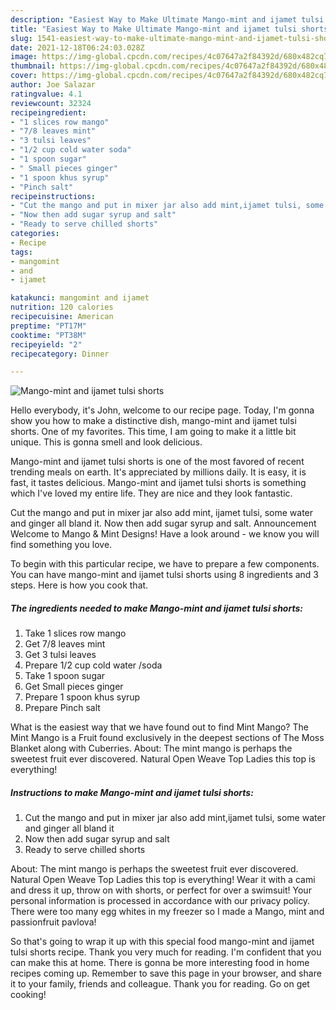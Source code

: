 ```yaml
---
description: "Easiest Way to Make Ultimate Mango-mint and ijamet tulsi shorts"
title: "Easiest Way to Make Ultimate Mango-mint and ijamet tulsi shorts"
slug: 1541-easiest-way-to-make-ultimate-mango-mint-and-ijamet-tulsi-shorts
date: 2021-12-18T06:24:03.028Z
image: https://img-global.cpcdn.com/recipes/4c07647a2f84392d/680x482cq70/mango-mint-and-ijamet-tulsi-shorts-recipe-main-photo.jpg
thumbnail: https://img-global.cpcdn.com/recipes/4c07647a2f84392d/680x482cq70/mango-mint-and-ijamet-tulsi-shorts-recipe-main-photo.jpg
cover: https://img-global.cpcdn.com/recipes/4c07647a2f84392d/680x482cq70/mango-mint-and-ijamet-tulsi-shorts-recipe-main-photo.jpg
author: Joe Salazar
ratingvalue: 4.1
reviewcount: 32324
recipeingredient:
- "1 slices row mango"
- "7/8 leaves mint"
- "3 tulsi leaves"
- "1/2 cup cold water soda"
- "1 spoon sugar"
- " Small pieces ginger"
- "1 spoon khus syrup"
- "Pinch salt"
recipeinstructions:
- "Cut the mango and put in mixer jar also add mint,ijamet tulsi, some water and ginger all bland it"
- "Now then add sugar syrup and salt"
- "Ready to serve chilled shorts"
categories:
- Recipe
tags:
- mangomint
- and
- ijamet

katakunci: mangomint and ijamet 
nutrition: 120 calories
recipecuisine: American
preptime: "PT17M"
cooktime: "PT38M"
recipeyield: "2"
recipecategory: Dinner

---
```



![Mango-mint and ijamet tulsi shorts](https://img-global.cpcdn.com/recipes/4c07647a2f84392d/680x482cq70/mango-mint-and-ijamet-tulsi-shorts-recipe-main-photo.jpg)

Hello everybody, it's John, welcome to our recipe page. Today, I'm gonna show you how to make a distinctive dish, mango-mint and ijamet tulsi shorts. One of my favorites. This time, I am going to make it a little bit unique. This is gonna smell and look delicious.

Mango-mint and ijamet tulsi shorts is one of the most favored of recent trending meals on earth. It's appreciated by millions daily. It is easy, it is fast, it tastes delicious. Mango-mint and ijamet tulsi shorts is something which I've loved my entire life. They are nice and they look fantastic.

Cut the mango and put in mixer jar also add mint, ijamet tulsi, some water and ginger all bland it. Now then add sugar syrup and salt. Announcement Welcome to Mango &amp; Mint Designs! Have a look around - we know you will find something you love.


To begin with this particular recipe, we have to prepare a few components. You can have mango-mint and ijamet tulsi shorts using 8 ingredients and 3 steps. Here is how you cook that.

<!--inarticleads1-->

##### The ingredients needed to make Mango-mint and ijamet tulsi shorts:

1. Take 1 slices row mango
1. Get 7/8 leaves mint
1. Get 3 tulsi leaves
1. Prepare 1/2 cup cold water /soda
1. Take 1 spoon sugar
1. Get  Small pieces ginger
1. Prepare 1 spoon khus syrup
1. Prepare Pinch salt


What is the easiest way that we have found out to find Mint Mango? The Mint Mango is a Fruit found exclusively in the deepest sections of The Moss Blanket along with Cuberries. About: The mint mango is perhaps the sweetest fruit ever discovered. Natural Open Weave Top Ladies this top is everything! 

<!--inarticleads2-->

##### Instructions to make Mango-mint and ijamet tulsi shorts:

1. Cut the mango and put in mixer jar also add mint,ijamet tulsi, some water and ginger all bland it
1. Now then add sugar syrup and salt
1. Ready to serve chilled shorts


About: The mint mango is perhaps the sweetest fruit ever discovered. Natural Open Weave Top Ladies this top is everything! Wear it with a cami and dress it up, throw on with shorts, or perfect for over a swimsuit! Your personal information is processed in accordance with our privacy policy. There were too many egg whites in my freezer so I made a Mango, mint and passionfruit pavlova! 

So that's going to wrap it up with this special food mango-mint and ijamet tulsi shorts recipe. Thank you very much for reading. I'm confident that you can make this at home. There is gonna be more interesting food in home recipes coming up. Remember to save this page in your browser, and share it to your family, friends and colleague. Thank you for reading. Go on get cooking!
